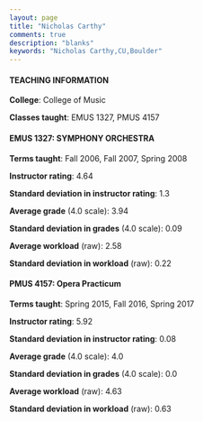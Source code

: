 ```yaml
---
layout: page
title: "Nicholas Carthy" 
comments: true
description: "blanks"
keywords: "Nicholas Carthy,CU,Boulder"
---
```

<head>
<script src="https://ajax.googleapis.com/ajax/libs/jquery/2.1.3/jquery.min.js"></script>
<script src="https://dl.dropboxusercontent.com/s/pc42nxpaw1ea4o9/highcharts.js?dl=0"></script>
<!-- <script src="../assets/js/highcharts.js"></script> -->
<style type="text/css">@font-face {
	font-family: "Bebas Neue";
	src: url(https://www.filehosting.org/file/details/544349/BebasNeue Regular.otf) format("opentype");
	}
	h1.Bebas { 
		font-family: "Bebas Neue", Verdana, Tahoma;
	}
</style>
</head>
	   
#### TEACHING INFORMATION

**College**: College of Music

**Classes taught**: EMUS 1327, PMUS 4157

#### EMUS 1327: SYMPHONY ORCHESTRA

**Terms taught**: Fall 2006, Fall 2007, Spring 2008

**Instructor rating**: 4.64

**Standard deviation in instructor rating**: 1.3

**Average grade** (4.0 scale): 3.94

**Standard deviation in grades** (4.0 scale): 0.09

**Average workload** (raw): 2.58

**Standard deviation in workload** (raw): 0.22

#### PMUS 4157: Opera Practicum

**Terms taught**: Spring 2015, Fall 2016, Spring 2017

**Instructor rating**: 5.92

**Standard deviation in instructor rating**: 0.08

**Average grade** (4.0 scale): 4.0

**Standard deviation in grades** (4.0 scale): 0.0

**Average workload** (raw): 4.63

**Standard deviation in workload** (raw): 0.63

